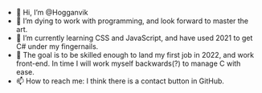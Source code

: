 - 👋 Hi, I’m @Hogganvik
- 👀 I’m dying to work with programming, and look forward to master the art.
- 🌱 I’m currently learning CSS and JavaScript, and have used 2021 to get C# under my fingernails.
- 💞️ The goal is to be skilled enough to land my first job in 2022, and work front-end. In time I will work myself backwards(?) to manage C with ease.
- 📫 How to reach me: I think there is a contact button in GitHub. 

<!---
Hogganvik/Hogganvik is a ✨ special ✨ repository because its `README.md` (this file) appears on your GitHub profile.
You can click the Preview link to take a look at your changes.
--->
